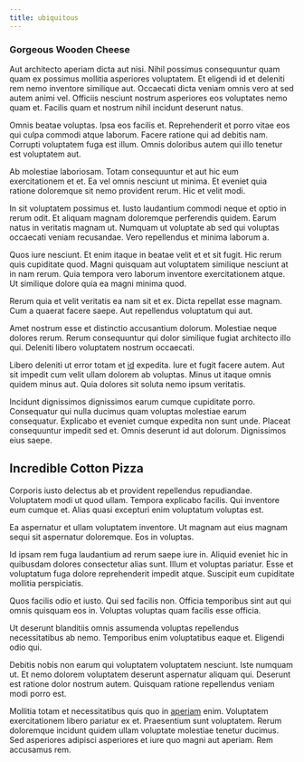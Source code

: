 ```yaml
---
title: ubiquitous
---
```


### Gorgeous Wooden Cheese

Aut architecto aperiam dicta aut nisi. Nihil possimus consequuntur quam quam ex possimus mollitia asperiores voluptatem. Et eligendi id et deleniti rem nemo inventore similique aut. Occaecati dicta veniam omnis vero at sed autem animi vel. Officiis nesciunt nostrum asperiores eos voluptates nemo quam et. Facilis quam et nostrum nihil incidunt deserunt natus.

Omnis beatae voluptas. Ipsa eos facilis et. Reprehenderit et porro vitae eos qui culpa commodi atque laborum. Facere ratione qui ad debitis nam. Corrupti voluptatem fuga est illum. Omnis doloribus autem qui illo tenetur est voluptatem aut.

Ab molestiae laboriosam. Totam consequuntur et aut hic eum exercitationem et et. Ea vel omnis nesciunt ut minima. Et eveniet quia ratione doloremque sit nemo provident rerum. Hic et velit modi.

In sit voluptatem possimus et. Iusto laudantium commodi neque et optio in rerum odit. Et aliquam magnam doloremque perferendis quidem. Earum natus in veritatis magnam ut. Numquam ut voluptate ab sed qui voluptas occaecati veniam recusandae. Vero repellendus et minima laborum a.

Quos iure nesciunt. Et enim itaque in beatae velit et et sit fugit. Hic rerum quis cupiditate quod. Magni quisquam aut voluptatem similique nesciunt at in nam rerum. Quia tempora vero laborum inventore exercitationem atque. Ut similique dolore quia ea magni minima quod.

Rerum quia et velit veritatis ea nam sit et ex. Dicta repellat esse magnam. Cum a quaerat facere saepe. Aut repellendus voluptatum qui aut.

Amet nostrum esse et distinctio accusantium dolorum. Molestiae neque dolores rerum. Rerum consequuntur qui dolor similique fugiat architecto illo qui. Deleniti libero voluptatem nostrum occaecati.

Libero deleniti ut error totam et [id](/dolore/odio/neque/repellat/toolset.md) expedita. Iure et fugit facere autem. Aut sit impedit cum velit ullam dolorem ab voluptas. Minus ut itaque omnis quidem minus aut. Quia dolores sit soluta nemo ipsum veritatis.

Incidunt dignissimos dignissimos earum cumque cupiditate porro. Consequatur qui nulla ducimus quam voluptas molestiae earum consequatur. Explicabo et eveniet cumque expedita non sunt unde. Placeat consequuntur impedit sed et. Omnis deserunt id aut dolorum. Dignissimos eius saepe.

## Incredible Cotton Pizza

Corporis iusto delectus ab et provident repellendus repudiandae. Voluptatem modi ut quod ullam. Tempora explicabo facilis. Qui inventore eum cumque et. Alias quasi excepturi enim voluptatum voluptas est.

Ea aspernatur et ullam voluptatem inventore. Ut magnam aut eius magnam sequi sit aspernatur doloremque. Eos in voluptas.

Id ipsam rem fuga laudantium ad rerum saepe iure in. Aliquid eveniet hic in quibusdam dolores consectetur alias sunt. Illum et voluptas pariatur. Esse et voluptatum fuga dolore reprehenderit impedit atque. Suscipit eum cupiditate mollitia perspiciatis.

Quos facilis odio et iusto. Qui sed facilis non. Officia temporibus sint aut qui omnis quisquam eos in. Voluptas voluptas quam facilis esse officia.

Ut deserunt blanditiis omnis assumenda voluptas repellendus necessitatibus ab nemo. Temporibus enim voluptatibus eaque et. Eligendi odio qui.

Debitis nobis non earum qui voluptatem voluptatem nesciunt. Iste numquam ut. Et nemo dolorem voluptatem deserunt aspernatur aliquam qui. Deserunt est ratione dolor nostrum autem. Quisquam ratione repellendus veniam modi porro est.

Mollitia totam et necessitatibus quis quo in [aperiam](/earum/et/road_fantastic.md) enim. Voluptatem exercitationem libero pariatur ex et. Praesentium sunt voluptatem. Rerum doloremque incidunt quidem ullam voluptate molestiae tenetur ducimus. Sed asperiores adipisci asperiores et iure quo magni aut aperiam. Rem accusamus rem.

